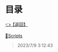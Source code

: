 # 目录  


[👈【返回】](/--目录--/00工作笔记00/钻头绳子笔记/--目录--钻头绳子笔记)  


[📁Scripts](/--目录--/00工作笔记00/钻头绳子笔记/Editor/Scripts/--目录--Scripts)  







> 2023/7/9 3:12:43
